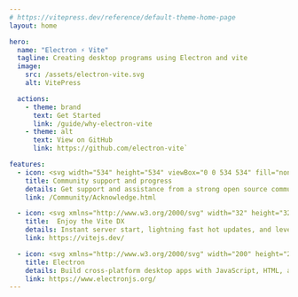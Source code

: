 ```yaml
---
# https://vitepress.dev/reference/default-theme-home-page
layout: home

hero:
  name: "Electron ⚡️ Vite"
  tagline: Creating desktop programs using Electron and vite
  image:
    src: /assets/electron-vite.svg
    alt: VitePress

  actions:
    - theme: brand
      text: Get Started
      link: /guide/why-electron-vite
    - theme: alt
      text: View on GitHub
      link: https://github.com/electron-vite`

features:
  - icon: <svg width="534" height="534" viewBox="0 0 534 534" fill="none" xmlns="http://www.w3.org/2000/svg"><script xmlns=""/><path d="M266.667 533.333C413.943 533.333 533.333 413.943 533.333 266.667C533.333 119.391 413.943 0 266.667 0C119.391 0 0 119.391 0 266.667C0 413.943 119.391 533.333 266.667 533.333Z" fill="url(#paint0_linear)"/><path d="M408.012 291.99C443.487 250.081 455.873 207.931 438.835 178.423C426.3 156.708 399.798 145.244 364.575 144.785C363.115 144.788 361.715 145.364 360.677 146.39C359.639 147.417 359.046 148.81 359.027 150.27C359.008 151.729 359.565 153.138 360.576 154.191C361.587 155.243 362.972 155.856 364.431 155.896C396.108 156.308 418.942 166.185 429.215 183.979C443.365 208.49 432.319 246.077 399.531 284.81C399.05 285.366 398.684 286.011 398.454 286.709C398.224 287.408 398.135 288.144 398.192 288.877C398.249 289.61 398.45 290.324 398.785 290.978C399.12 291.632 399.581 292.214 400.142 292.689C400.703 293.163 401.352 293.522 402.053 293.744C402.753 293.966 403.491 294.047 404.223 293.982C404.955 293.917 405.667 293.708 406.317 293.366C406.968 293.023 407.544 292.556 408.012 291.99ZM316.844 149.958C284.769 156.831 250.627 170.269 217.84 189.198C136.71 236.037 83.7874 305.106 91.1374 355.187C91.2354 355.916 91.4771 356.618 91.8485 357.253C92.2198 357.888 92.7135 358.442 93.3008 358.885C93.8881 359.327 94.5574 359.649 95.2699 359.831C95.9824 360.013 96.7239 360.051 97.4515 359.944C98.179 359.837 98.8781 359.587 99.5082 359.208C100.138 358.829 100.687 358.329 101.122 357.736C101.558 357.144 101.871 356.47 102.044 355.756C102.217 355.041 102.247 354.299 102.131 353.573C95.6041 309.106 145.771 243.637 223.396 198.821C255.202 180.456 288.26 167.446 319.171 160.823C319.894 160.68 320.582 160.395 321.194 159.984C321.806 159.573 322.33 159.044 322.736 158.429C323.142 157.813 323.421 157.123 323.557 156.398C323.693 155.673 323.684 154.929 323.529 154.208C323.375 153.487 323.078 152.804 322.657 152.199C322.236 151.593 321.699 151.078 321.077 150.682C320.455 150.287 319.76 150.019 319.033 149.895C318.306 149.771 317.562 149.792 316.844 149.958V149.958Z" fill="#9feaf9"/><path d="M211.933 148.108C157.756 138.242 114.919 148.569 97.8458 178.14C85.1062 200.206 88.7478 229.462 106.679 260.735C107.033 261.385 107.513 261.957 108.092 262.419C108.67 262.88 109.334 263.221 110.046 263.423C110.758 263.624 111.503 263.681 112.237 263.59C112.971 263.5 113.68 263.264 114.322 262.896C114.963 262.528 115.525 262.035 115.974 261.447C116.423 260.859 116.75 260.188 116.936 259.472C117.121 258.755 117.162 258.01 117.056 257.277C116.95 256.545 116.698 255.842 116.317 255.208C100.167 227.037 97.0228 201.79 107.469 183.696C121.652 159.131 159.86 149.919 209.942 159.04C211.381 159.279 212.856 158.943 214.05 158.104C215.243 157.265 216.059 155.99 216.32 154.555C216.582 153.119 216.268 151.639 215.448 150.433C214.627 149.227 213.364 148.392 211.933 148.108Z" fill="#9feaf9"/><path d="M298.488 204.045L234.806 216.594C233.76 216.8 232.985 217.692 232.922 218.763L229.004 285.297C228.912 286.864 230.343 288.081 231.864 287.728L249.594 283.613C251.253 283.228 252.752 284.698 252.411 286.375L247.143 312.315C246.789 314.061 248.419 315.554 250.114 315.036L261.065 311.69C262.762 311.172 264.394 312.669 264.035 314.416L255.664 355.162C255.14 357.711 258.511 359.101 259.917 356.916L260.856 355.456L312.747 251.312C313.616 249.569 312.117 247.58 310.213 247.95L291.963 251.492C290.248 251.824 288.789 250.218 289.273 248.531L301.184 207.005C301.669 205.315 300.205 203.707 298.488 204.045Z" fill="url(#paint1_linear)"/><path d="M217.677 364.14C185.219 345.402 156.758 322.821 134.852 298.748C134.358 298.209 133.975 297.577 133.725 296.89C133.475 296.202 133.363 295.472 133.396 294.742C133.429 294.011 133.606 293.294 133.917 292.632C134.228 291.97 134.666 291.375 135.207 290.883C135.748 290.391 136.381 290.01 137.07 289.763C137.758 289.516 138.489 289.407 139.219 289.443C139.95 289.479 140.666 289.658 141.327 289.972C141.988 290.285 142.581 290.726 143.071 291.269C164.185 314.473 191.746 336.34 223.233 354.519C298.527 397.99 378.002 409.51 414.906 384.348C415.508 383.922 416.189 383.619 416.91 383.459C417.63 383.299 418.375 383.284 419.101 383.414C419.827 383.545 420.52 383.819 421.139 384.22C421.758 384.622 422.291 385.142 422.707 385.752C423.123 386.362 423.413 387.048 423.56 387.771C423.708 388.494 423.71 389.239 423.567 389.963C423.424 390.686 423.137 391.374 422.725 391.986C422.313 392.598 421.783 393.122 421.167 393.527C379.933 421.642 296.267 409.515 217.677 364.14Z" fill="#9feaf9"/><path d="M185.408 389.906C203.958 441.698 234.302 473.587 268.423 473.587C293.308 473.587 316.331 456.623 334.285 426.758C334.674 426.133 334.934 425.436 335.051 424.709C335.168 423.982 335.139 423.239 334.967 422.523C334.794 421.807 334.481 421.133 334.045 420.539C333.609 419.945 333.06 419.444 332.428 419.065C331.797 418.685 331.097 418.435 330.368 418.329C329.639 418.222 328.897 418.262 328.184 418.445C327.47 418.628 326.8 418.951 326.213 419.396C325.626 419.84 325.133 420.397 324.762 421.033C308.627 447.873 288.808 462.475 268.423 462.475C240.079 462.475 213.015 434.033 195.871 386.162C195.636 385.461 195.264 384.814 194.776 384.259C194.288 383.704 193.694 383.252 193.029 382.929C192.364 382.606 191.641 382.419 190.903 382.379C190.165 382.339 189.426 382.447 188.73 382.696C188.034 382.945 187.395 383.331 186.85 383.83C186.304 384.329 185.864 384.932 185.555 385.604C185.246 386.275 185.074 387.001 185.049 387.74C185.024 388.479 185.147 389.215 185.41 389.906H185.408ZM354.829 379.775C364.433 349.092 369.59 313.696 369.59 276.81C369.59 184.771 337.375 105.429 291.492 85.0562C290.151 84.4948 288.644 84.4809 287.294 85.0174C285.943 85.554 284.857 86.5983 284.267 87.9265C283.677 89.2546 283.631 90.761 284.139 92.1226C284.647 93.4842 285.668 94.5927 286.983 95.2104C327.906 113.383 358.477 188.681 358.477 276.81C358.477 312.596 353.483 346.873 344.227 376.456C343.997 377.156 343.908 377.894 343.966 378.628C344.024 379.362 344.227 380.077 344.564 380.732C344.901 381.387 345.364 381.968 345.928 382.442C346.491 382.917 347.143 383.274 347.846 383.494C348.549 383.714 349.288 383.792 350.021 383.724C350.754 383.655 351.467 383.442 352.117 383.096C352.767 382.75 353.341 382.278 353.807 381.708C354.273 381.138 354.621 380.481 354.831 379.775H354.829ZM459.462 374.333C459.462 359.648 447.558 347.744 432.873 347.744C418.187 347.744 406.283 359.648 406.283 374.333C406.283 389.019 418.187 400.923 432.873 400.923C447.558 400.923 459.462 389.019 459.462 374.333ZM448.352 374.333C448.352 376.366 447.952 378.379 447.174 380.257C446.396 382.135 445.256 383.841 443.818 385.279C442.381 386.716 440.674 387.856 438.796 388.634C436.918 389.412 434.906 389.812 432.873 389.812C430.84 389.812 428.827 389.412 426.949 388.634C425.071 387.856 423.365 386.716 421.927 385.279C420.49 383.841 419.35 382.135 418.572 380.257C417.794 378.379 417.394 376.366 417.394 374.333C417.394 370.228 419.025 366.291 421.927 363.388C424.83 360.485 428.768 358.854 432.873 358.854C436.978 358.854 440.915 360.485 443.818 363.388C446.721 366.291 448.352 370.228 448.352 374.333ZM103.59 400.923C118.277 400.923 130.181 389.019 130.181 374.333C130.181 359.648 118.275 347.744 103.59 347.744C88.9062 347.744 77 359.648 77 374.333C77 389.019 88.9062 400.923 103.59 400.923ZM103.59 389.812C99.4843 389.812 95.5471 388.182 92.6442 385.279C89.7413 382.376 88.1104 378.439 88.1104 374.333C88.1104 370.228 89.7413 366.291 92.6442 363.388C95.5471 360.485 99.4843 358.854 103.59 358.854C107.695 358.854 111.632 360.485 114.535 363.388C117.438 366.291 119.069 370.228 119.069 374.333C119.069 378.439 117.438 382.376 114.535 385.279C111.632 388.182 107.695 389.812 103.59 389.812Z" fill="#9feaf9"/><path d="M268.423 112.179C283.108 112.179 295.013 100.275 295.013 85.5896C295.013 70.9042 283.108 59 268.423 59C253.738 59 241.833 70.9042 241.833 85.5896C241.833 100.275 253.738 112.179 268.423 112.179ZM268.423 101.069C264.318 101.069 260.38 99.4379 257.478 96.535C254.575 93.6321 252.944 89.6949 252.944 85.5896C252.944 81.4843 254.575 77.5471 257.478 74.6442C260.38 71.7413 264.318 70.1104 268.423 70.1104C272.528 70.1104 276.465 71.7413 279.368 74.6442C282.271 77.5471 283.902 81.4843 283.902 85.5896C283.902 89.6949 282.271 93.6321 279.368 96.535C276.465 99.4379 272.528 101.069 268.423 101.069Z" fill="#9feaf9"/><defs><linearGradient id="paint0_linear" x1="6.00017" y1="32.9999" x2="235" y2="344" gradientUnits="userSpaceOnUse"><stop stop-color="#41D1FF"/><stop offset="1" stop-color="#BD34FE"/></linearGradient><linearGradient id="paint1_linear" x1="194.651" y1="8.81818" x2="236.076" y2="292.989" gradientUnits="userSpaceOnUse"><stop stop-color="#FFEA83"/><stop offset="0.0833333" stop-color="#FFDD35"/><stop offset="1" stop-color="#FFA800"/></linearGradient></defs></svg>
    title: Community support and progress
    details: Get support and assistance from a strong open source community
    link: /Community/Acknowledge.html

  - icon: <svg xmlns="http://www.w3.org/2000/svg" width="32" height="32"><g fill="none"><path fill="url(#a)" d="m29.884 6.146-13.142 23.5a.714.714 0 0 1-1.244.005L2.096 6.148a.714.714 0 0 1 .746-1.057l13.156 2.352a.714.714 0 0 0 .253 0l12.881-2.348a.714.714 0 0 1 .752 1.05z"/><path fill="url(#b)" d="M22.264 2.007 12.54 3.912a.357.357 0 0 0-.288.33l-.598 10.104a.357.357 0 0 0 .437.369l2.707-.625a.357.357 0 0 1 .43.42l-.804 3.939a.357.357 0 0 0 .454.413l1.672-.508a.357.357 0 0 1 .454.414l-1.279 6.187c-.08.387.435.598.65.267l.143-.222 7.925-15.815a.357.357 0 0 0-.387-.51l-2.787.537a.357.357 0 0 1-.41-.45l1.818-6.306a.357.357 0 0 0-.412-.45z"/><defs><linearGradient id="a" x1="6" x2="235" y1="33" y2="344" gradientTransform="translate(1.34 1.894) scale(.07142)" gradientUnits="userSpaceOnUse"><stop stop-color="#41D1FF"/><stop offset="1" stop-color="#BD34FE"/></linearGradient><linearGradient id="b" x1="194.651" x2="236.076" y1="8.818" y2="292.989" gradientTransform="translate(1.34 1.894) scale(.07142)" gradientUnits="userSpaceOnUse"><stop stop-color="#FFEA83"/><stop offset=".083" stop-color="#FFDD35"/><stop offset="1" stop-color="#FFA800"/></linearGradient></defs></g></svg>
    title:  Enjoy the Vite DX
    details: Instant server start, lightning fast hot updates, and leverage Vite ecosystem plugins.
    link: https://vitejs.dev/

  - icon: <svg xmlns="http://www.w3.org/2000/svg" width="200" height="200" class="icon" viewBox="0 0 1024 1024"><path fill="#47848F" d="M373.196 219.7c-133.576-24.33-239.188 1.134-281.283 74.04-31.409 54.405-22.432 126.538 21.777 203.64a13.699 13.699 0 1 0 23.765-13.625C97.634 414.3 89.884 352.046 115.638 307.44c34.967-60.563 129.172-83.275 252.648-60.788a13.699 13.699 0 1 0 4.91-26.951zM570.74 95.626c-10.9 21.08-32.9 35.49-58.269 35.49-36.208 0-65.558-29.353-65.558-65.558C446.913 29.35 476.271 0 512.471 0c36.209 0 65.559 29.35 65.559 65.558 0 .947-.023 1.89-.06 2.825C686.49 124.508 761.898 315.9 761.898 537.014c0 90.945-12.716 178.213-36.39 253.864a13.699 13.699 0 1 1-26.14-8.181c22.822-72.94 35.136-157.457 35.136-245.683 0-208.203-69.209-387.363-163.76-441.388zM101.18 712.081a66.486 66.486 0 0 1 4.9-.184c36.208 0 65.558 29.357 65.558 65.562 0 36.208-29.354 65.555-65.558 65.555-36.209 0-65.558-29.35-65.558-65.555 0-24.65 13.603-46.117 33.707-57.314-9.872-122.53 118.913-286.776 313.535-399.14 80.838-46.672 165.012-79.801 244.092-96.745a13.699 13.699 0 0 1 5.739 26.79c-76.21 16.328-157.715 48.404-236.135 93.68C218.175 450.55 96.985 603.067 101.184 712.082zm759.75 97.781a65.256 65.256 0 0 1-8.56-32.403c0-36.208 29.353-65.558 65.558-65.558 36.208 0 65.558 29.35 65.558 65.558 0 36.208-29.35 65.555-65.558 65.555a65.26 65.26 0 0 1-38.235-12.296c-104.58 61.525-304.345 30.146-492.33-78.391-80.027-46.202-150.196-101.873-204.207-161.225a13.699 13.699 0 0 1 20.259-18.44c52.062 57.212 120.01 111.12 197.643 155.94 177.414 102.43 364.242 132.914 459.868 81.26zm-4.295-235.424a13.699 13.699 0 0 1-20.907-17.699c80.837-95.497 108.072-188.173 73.179-248.603-25.328-43.87-81.622-68.218-159.722-69.235a13.699 13.699 0 1 1 .357-27.393c86.838 1.13 152.182 29.394 183.09 82.929 42.006 72.755 11.467 176.677-75.997 280.001zm-548.83 241.41a13.699 13.699 0 0 1 25.787-9.234c42.271 118.036 108.997 188.158 178.88 188.158 50.26 0 99.121-36.002 138.903-102.18a13.699 13.699 0 0 1 23.482 14.116c-44.268 73.632-101.03 115.458-162.386 115.458-84.126 0-158.94-78.62-204.667-206.314zm648.283-38.393c0-21.076-17.087-38.164-38.16-38.164-21.08 0-38.168 17.088-38.168 38.16 0 21.081 17.09 38.165 38.164 38.165 21.077 0 38.16-17.084 38.16-38.16zm-850.012 38.161c21.077 0 38.16-17.084 38.16-38.16 0-21.077-17.083-38.165-38.16-38.165-21.077 0-38.16 17.088-38.16 38.16 0 21.081 17.083 38.165 38.16 38.165zm406.395-711.901c21.077 0 38.161-17.084 38.161-38.16 0-21.077-17.084-38.161-38.16-38.161-21.077 0-38.161 17.084-38.161 38.16 0 21.077 17.084 38.161 38.16 38.161zm10.012 479.66c-25.604 5.532-50.832-10.742-56.375-36.349-5.522-25.607 10.74-50.832 36.348-56.375 25.604-5.533 50.832 10.737 56.375 36.344 5.533 25.608-10.74 50.832-36.348 56.376z"/></svg>
    title: Electron
    details: Build cross-platform desktop apps with JavaScript, HTML, and CSS
    link: https://www.electronjs.org/
---
```


